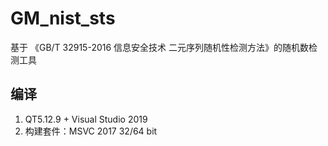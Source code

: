 # GM_nist_sts

基于 《GB/T 32915-2016 信息安全技术 二元序列随机性检测方法》的随机数检测工具

## 编译

1) QT5.12.9 + Visual Studio 2019
2) 构建套件：MSVC 2017 32/64 bit


